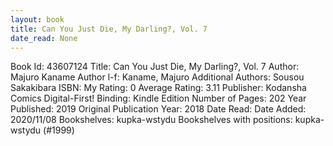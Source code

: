 ```yaml
---
layout: book
title: Can You Just Die, My Darling?, Vol. 7
date_read: None
---
```


Book Id: 43607124
Title: Can You Just Die, My Darling?, Vol. 7
Author: Majuro Kaname
Author l-f: Kaname, Majuro
Additional Authors: Sousou Sakakibara
ISBN: 
My Rating: 0
Average Rating: 3.11
Publisher: Kodansha Comics Digital-First!
Binding: Kindle Edition
Number of Pages: 202
Year Published: 2019
Original Publication Year: 2018
Date Read: 
Date Added: 2020/11/08
Bookshelves: kupka-wstydu
Bookshelves with positions: kupka-wstydu (#1999)

